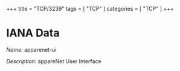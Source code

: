 +++
title = "TCP/3239"
tags = [ "TCP" ]
categories = [ "TCP" ]
+++

# IANA Data

_Name:_ apparenet-ui

_Description:_ appareNet User Interface


